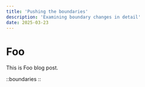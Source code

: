 ```yaml
---
title: 'Pushing the boundaries'
description: 'Examining boundary changes in detail'
date: 2025-03-23
---
```


# Foo

This is Foo blog post.

::boundaries
::
